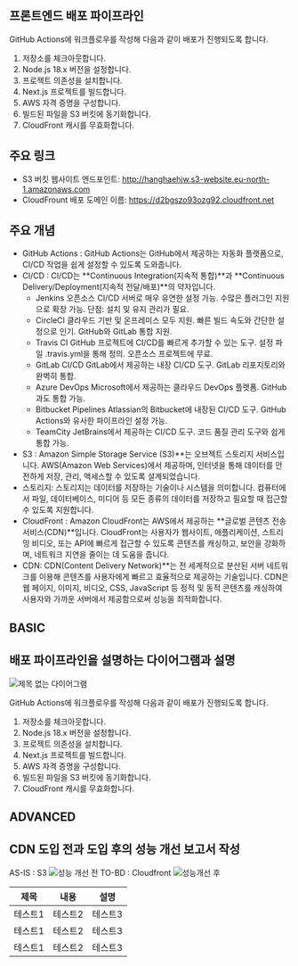 ## 프론트엔드 배포 파이프라인
GitHub Actions에 워크플로우를 작성해 다음과 같이 배포가 진행되도록 합니다.

1. 저장소를 체크아웃합니다.
2. Node.js 18.x 버전을 설정합니다.
3. 프로젝트 의존성을 설치합니다.
4. Next.js 프로젝트를 빌드합니다.
5. AWS 자격 증명을 구성합니다.
6. 빌드된 파일을 S3 버킷에 동기화합니다.
7. CloudFront 캐시를 무효화합니다.

## 주요 링크

- S3 버킷 웹사이트 엔드포인트: http://hanghaehjw.s3-website.eu-north-1.amazonaws.com
- CloudFrount 배포 도메인 이름: https://d2bgszo93ozg92.cloudfront.net

## 주요 개념
- GitHub Actions : GitHub Actions는 GitHub에서 제공하는 자동화 플랫폼으로, CI/CD 작업을 쉽게 설정할 수 있도록 도와줍니다.
- CI/CD : CI/CD는 **Continuous Integration(지속적 통합)**과 **Continuous Delivery/Deployment(지속적 전달/배포)**의 약자입니다.
    - Jenkins
    오픈소스 CI/CD 서버로 매우 유연한 설정 가능.
    수많은 플러그인 지원으로 확장 가능.
    단점: 설치 및 유지 관리가 필요.
    - CircleCI
    클라우드 기반 및 온프레미스 모두 지원.
    빠른 빌드 속도와 간단한 설정으로 인기.
    GitHub와 GitLab 통합 지원.
   - Travis CI
    GitHub 프로젝트에 CI/CD를 빠르게 추가할 수 있는 도구.
    설정 파일 .travis.yml을 통해 정의.
    오픈소스 프로젝트에 무료.
    - GitLab CI/CD
    GitLab에서 제공하는 내장 CI/CD 도구.
    GitLab 리포지토리와 완벽히 통합.
   - Azure DevOps
    Microsoft에서 제공하는 클라우드 DevOps 플랫폼.
    GitHub과도 통합 가능.
    - Bitbucket Pipelines
    Atlassian의 Bitbucket에 내장된 CI/CD 도구.
    GitHub Actions와 유사한 파이프라인 설정 가능.
   - TeamCity
    JetBrains에서 제공하는 CI/CD 도구.
    코드 품질 관리 도구와 쉽게 통합 가능.
- S3 : Amazon Simple Storage Service (S3)**는 오브젝트 스토리지 서비스입니다. AWS(Amazon Web Services)에서 제공하며, 인터넷을 통해 데이터를 안전하게 저장, 관리, 액세스할 수 있도록 설계되었습니다.
- 스토리지: 스토리지는 데이터를 저장하는 기술이나 시스템을 의미합니다. 컴퓨터에서 파일, 데이터베이스, 미디어 등 모든 종류의 데이터를 저장하고 필요할 때 접근할 수 있도록 지원합니다.
- CloudFront : Amazon CloudFront는 AWS에서 제공하는 **글로벌 콘텐츠 전송 서비스(CDN)**입니다. CloudFront는 사용자가 웹사이트, 애플리케이션, 스트리밍 비디오, 또는 API에 빠르게 접근할 수 있도록 콘텐츠를 캐싱하고, 보안을 강화하며, 네트워크 지연을 줄이는 데 도움을 줍니다.
- CDN: CDN(Content Delivery Network)**는 전 세계적으로 분산된 서버 네트워크를 이용해 콘텐츠를 사용자에게 빠르고 효율적으로 제공하는 기술입니다. CDN은 웹 페이지, 이미지, 비디오, CSS, JavaScript 등 정적 및 동적 콘텐츠를 캐싱하여 사용자와 가까운 서버에서 제공함으로써 성능을 최적화합니다.
## BASIC
## 배포 파이프라인을 설명하는 다이어그램과 설명
![제목 없는 다이어그램](https://github.com/user-attachments/assets/ac8efcf9-be5d-4f99-8f81-27ba0ac2902d)

GitHub Actions에 워크플로우를 작성해 다음과 같이 배포가 진행되도록 합니다.
1. 저장소를 체크아웃합니다.
2. Node.js 18.x 버전을 설정합니다.
3. 프로젝트 의존성을 설치합니다.
4. Next.js 프로젝트를 빌드합니다.
5. AWS 자격 증명을 구성합니다.
6. 빌드된 파일을 S3 버킷에 동기화합니다.
7. CloudFront 캐시를 무효화합니다.
## ADVANCED
## CDN 도입 전과 도입 후의 성능 개선 보고서 작성
AS-IS : S3
![성능 개선 전](https://github.com/user-attachments/assets/04408559-af19-4766-8a2a-d893e9846fc0)
TO-BD : Cloudfront
![성능개선 후](https://github.com/user-attachments/assets/917f471a-1dc4-4fe4-9a48-3427d8b03f0d)

|제목|내용|설명|
|------|---|---|
|테스트1|테스트2|테스트3|
|테스트1|테스트2|테스트3|
|테스트1|테스트2|테스트3|

